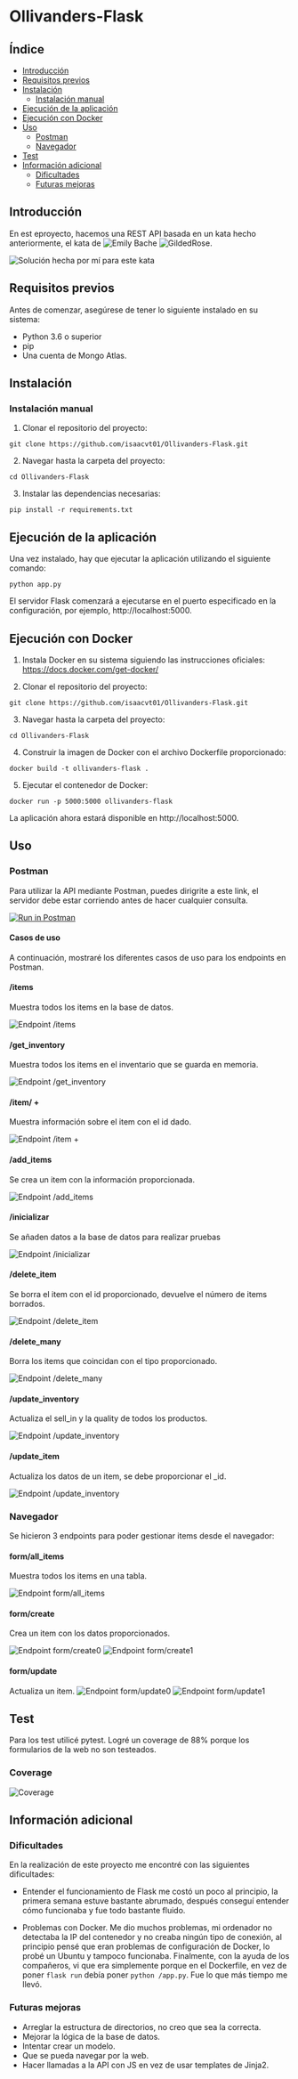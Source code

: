 # Ollivanders-Flask

## Índice

- [Introducción](#introducción)
- [Requisitos previos](#requisitos-previos)
- [Instalación](#instalación)
  - [Instalación manual](#instalación-manual)
- [Ejecución de la aplicación](#ejecución-de-la-aplicación)
- [Ejecución con Docker](#ejecución-con-docker)
- [Uso](#uso)
  - [Postman](#postman)
  - [Navegador](#navegador)
- [Test](#test)
- [Información adicional](#información-adicional)
  - [Dificultades](#dificultades)
  - [Futuras mejoras](#futuras-mejoras)

## Introducción

En est eproyecto, hacemos una REST API basada en un kata hecho anteriormente, el kata de ![Emily Bache](https://github.com/emilybache) ![GildedRose](https://github.com/emilybache/GildedRose-Refactoring-Kata).

![Solución hecha por mí para este kata](https://github.com/isaacvt01/refactoring-gilded-rose-kata-tdd)

## Requisitos previos

Antes de comenzar, asegúrese de tener lo siguiente instalado en su sistema:

- Python 3.6 o superior
- pip
- Una cuenta de Mongo Atlas.

## Instalación

### Instalación manual

1. Clonar el repositorio del proyecto:

`git clone https://github.com/isaacvt01/Ollivanders-Flask.git`


2. Navegar hasta la carpeta del proyecto:

`cd Ollivanders-Flask`


3. Instalar las dependencias necesarias:

`pip install -r requirements.txt`


## Ejecución de la aplicación

Una vez instalado, hay que ejecutar la aplicación utilizando el siguiente comando:

`python app.py`


El servidor Flask comenzará a ejecutarse en el puerto especificado en la configuración, por ejemplo, http://localhost:5000.

## Ejecución con Docker

1. Instala Docker en su sistema siguiendo las instrucciones oficiales: https://docs.docker.com/get-docker/

2. Clonar el repositorio del proyecto:

`git clone https://github.com/isaacvt01/Ollivanders-Flask.git`


3. Navegar hasta la carpeta del proyecto:

`cd Ollivanders-Flask`


4. Construir la imagen de Docker con el archivo Dockerfile proporcionado:

`docker build -t ollivanders-flask .`


5. Ejecutar el contenedor de Docker:


`docker run -p 5000:5000 ollivanders-flask`


La aplicación ahora estará disponible en http://localhost:5000.

## Uso

### Postman

Para utilizar la API mediante Postman, puedes dirigrite a este link, el servidor debe estar corriendo antes de hacer cualquier consulta.

[![Run in Postman](https://run.pstmn.io/button.svg)](https://app.getpostman.com/run-collection/26244902-7723c721-9d49-4298-8d33-e86bef62f3a6?action=collection%2Ffork&collection-url=entityId%3D26244902-7723c721-9d49-4298-8d33-e86bef62f3a6%26entityType%3Dcollection%26workspaceId%3D71be060f-fcb1-47b7-ad47-fa34b61b9fc8)

#### Casos de uso

A continuación, mostraré los diferentes casos de uso para los endpoints en Postman.

#### /items

Muestra todos los items en la base de datos.

![Endpoint /items](docs/enpoint_get_item.PNG)


#### /get_inventory

Muestra todos los items en el inventario que se guarda en memoria.

![Endpoint /get_inventory](docs/enpoint_get_inventory.PNG)

#### /item/ + <id>

Muestra información sobre el item con el id dado.

![Endpoint /item + <id>](docs/enpoint_get_item.PNG)

#### /add_items

Se crea un item con la información proporcionada.

![Endpoint /add_items](docs/endpoint_add_item.PNG)

#### /inicializar

Se añaden datos a la base de datos para realizar pruebas

![Endpoint /inicializar](docs/endpoint_inicializar.PNG)

#### /delete_item

Se borra el item con el id proporcionado, devuelve el número de items borrados.

![Endpoint /delete_item](docs/endpoint_delete_item.PNG)

#### /delete_many 

Borra los items que coincidan con el tipo proporcionado.

![Endpoint /delete_many](docs/endpoint_delete_many.PNG)


#### /update_inventory

Actualiza el sell_in y la quality de todos los productos.

![Endpoint /update_inventory](docs/endpoint_update_inventory.PNG)


#### /update_item

Actualiza los datos de un item, se debe proporcionar el _id.

![Endpoint /update_inventory](docs/endpoint_update.PNG)

### Navegador

Se hicieron 3 endpoints para poder gestionar items desde el navegador:

#### form/all_items

Muestra todos los items en una tabla.

![Endpoint form/all_items](docs/endpint_form_items.PNG)

#### form/create

Crea un item con los datos proporcionados.


![Endpoint form/create0](docs/enpoint_form_create.PNG)
![Endpoint form/create1](docs/enpoint_form_create1.PNG)

#### form/update

Actualiza un item.
![Endpoint form/update0](docs/enpoint_form_update0.PNG)
![Endpoint form/update1](docs/enpoint_form_update1.PNG)


## Test

Para los test utilicé pytest. Logré un coverage de 88% porque los formularios de la web no son testeados.

### Coverage
![Coverage](docs/coverage.PNG)

## Información adicional

### Dificultades

En la realización de este proyecto me encontré con las siguientes dificultades:

- Entender el funcionamiento de Flask me costó un poco al principio, la primera semana estuve bastante abrumado, después conseguí entender cómo funcionaba y fue todo bastante fluido.

- Problemas con Docker. Me dio muchos problemas, mi ordenador no detectaba la IP del contenedor y no creaba ningún tipo de conexión, al principio pensé que eran problemas de configuración de Docker, lo probé un Ubuntu y tampoco funcionaba. Finalmente, con la ayuda de los compañeros, vi que era simplemente porque en el Dockerfile, en vez de poner `flask run` debía poner `python /app.py`. Fue lo que más tiempo me llevó.

### Futuras mejoras

- Arreglar la estructura de directorios, no creo que sea la correcta.
- Mejorar la lógica de la base de datos.
- Intentar crear un modelo.
- Que se pueda navegar por la web.
- Hacer llamadas a la API con JS en vez de usar templates de Jinja2.













